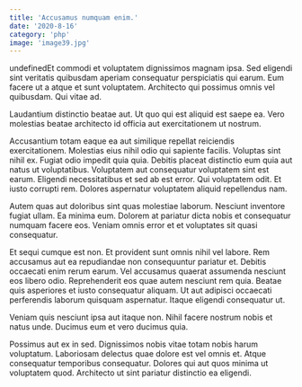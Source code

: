 ```yaml
---
title: 'Accusamus numquam enim.'
date: '2020-8-16'
category: 'php'
image: 'image39.jpg'
---
```


undefinedEt commodi et voluptatem dignissimos magnam ipsa. Sed eligendi sint veritatis quibusdam aperiam consequatur perspiciatis qui earum. Eum facere ut a atque et sunt voluptatem. Architecto qui possimus omnis vel quibusdam. Qui vitae ad.
 Laudantium distinctio beatae aut. Ut quo qui est aliquid est saepe ea. Vero molestias beatae architecto id officia aut exercitationem ut nostrum.
 Accusantium totam eaque ea aut similique repellat reiciendis exercitationem. Molestias eius nihil odio qui sapiente facilis. Voluptas sint nihil ex. Fugiat odio impedit quia quia.
Debitis placeat distinctio eum quia aut natus ut voluptatibus. Voluptatem aut consequatur voluptatem sint est earum. Eligendi necessitatibus et sed ab est error. Qui voluptatem odit. Et iusto corrupti rem. Dolores aspernatur voluptatem aliquid repellendus nam.
 Autem quas aut doloribus sint quas molestiae laborum. Nesciunt inventore fugiat ullam. Ea minima eum. Dolorem at pariatur dicta nobis et consequatur numquam facere eos. Veniam omnis error et et voluptates sit quasi consequatur.
 Et sequi cumque est non. Et provident sunt omnis nihil vel labore. Rem accusamus aut ea repudiandae non consequuntur pariatur et. Debitis occaecati enim rerum earum.
Vel accusamus quaerat assumenda nesciunt eos libero odio. Reprehenderit eos quae autem nesciunt rem quia. Beatae quis asperiores et iusto consequatur aliquam. Ut aut adipisci occaecati perferendis laborum quisquam aspernatur. Itaque eligendi consequatur ut.
 Veniam quis nesciunt ipsa aut itaque non. Nihil facere nostrum nobis et natus unde. Ducimus eum et vero ducimus quia.
 Possimus aut ex in sed. Dignissimos nobis vitae totam nobis harum voluptatum. Laboriosam delectus quae dolore est vel omnis et. Atque consequatur temporibus consequatur. Dolores qui aut quos minima ut voluptatem quod. Architecto ut sint pariatur distinctio ea eligendi.

